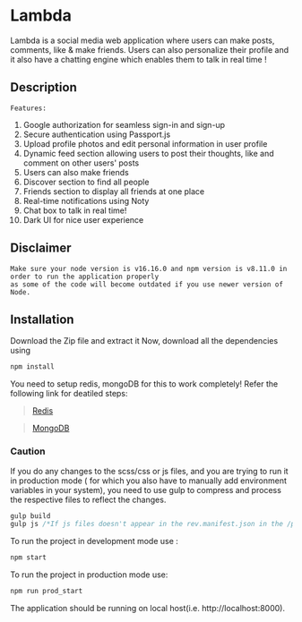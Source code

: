 # Lambda

Lambda is a social media web application where users can make posts, comments, like & make friends. Users can also personalize their profile and 
it also have a chatting engine which enables them to talk in real time !


## Description 
```
Features: 
```

1.  Google authorization for seamless sign-in and sign-up
2.  Secure authentication using Passport.js
3.  Upload profile photos and edit personal information in user profile
4.  Dynamic feed section allowing users to post their thoughts, like and comment on other users' posts
5.  Users can also make friends
6.  Discover section to find all people
7.  Friends section to display all friends at one place
8.  Real-time notifications using Noty
9.  Chat box to talk in real time!
10. Dark UI for nice user experience


## Disclaimer 
``` 
Make sure your node version is v16.16.0 and npm version is v8.11.0 in order to run the application properly
as some of the code will become outdated if you use newer version of Node.
```


## Installation 

Download the Zip file and extract it
Now, download all the dependencies using 
``` bash 
npm install 
```
You need to setup redis, mongoDB for this to work completely! Refer the following link for deatiled steps: 


> [Redis](https://www.youtube.com/watch?v=nB7zi88DB1Y)

> [MongoDB](https://www.mongodb.com/docs/compass/current/)

### Caution
If you do any changes to the scss/css or js files, and you are trying to run it in production mode ( for which you also have to manually
add environment variables in your system), you need to use gulp to compress and process the respective files to reflect the changes. 

``` js
gulp build
gulp js /*If js files doesn't appear in the rev.manifest.json in the /public/assets folder. */
```

To run the project in development mode use : 
``` bash 
npm start
``` 

To run the project in production mode use: 
``` bash 
npm run prod_start
```

The application should be running on local host(i.e. http://localhost:8000).


 



